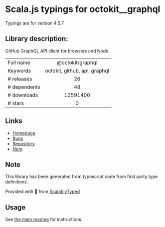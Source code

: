 
# Scala.js typings for octokit__graphql

Typings are for version 4.5.7

## Library description:
GitHub GraphQL API client for browsers and Node

|                    |                 |
| ------------------ | :-------------: |
| Full name          | @octokit/graphql |
| Keywords           | octokit, github, api, graphql |
| # releases         | 26 |
| # dependents       | 48 |
| # downloads        | 12591400 |
| # stars            | 0 |

## Links
- [Homepage](https://github.com/octokit/graphql.js#readme)
- [Bugs](https://github.com/octokit/graphql.js/issues)
- [Repository](https://github.com/octokit/graphql.js)
- [Npm](https://www.npmjs.com/package/%40octokit%2Fgraphql)
    


## Note
This library has been generated from typescript code from first party type definitions.

Provided with :purple_heart: from [ScalablyTyped](https://github.com/oyvindberg/ScalablyTyped)

## Usage
See [the main readme](../../readme.md) for instructions.


